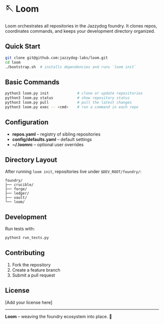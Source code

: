 # 🪡 Loom

Loom orchestrates all repositories in the Jazzydog foundry. It clones repos,
coordinates commands, and keeps your development directory organized.

## Quick Start

```bash
git clone git@github.com:jazzydog-labs/loom.git
cd loom
./bootstrap.sh  # installs dependencies and runs `loom init`
```

## Basic Commands

```bash
python3 loom.py init             # clone or update repositories
python3 loom.py status           # show repository status
python3 loom.py pull             # pull the latest changes
python3 loom.py exec -- <cmd>    # run a command in each repo
```

## Configuration

- **repos.yaml** – registry of sibling repositories
- **config/defaults.yaml** – default settings
- **~/.loomrc** – optional user overrides

## Directory Layout

After running `loom init`, repositories live under `$DEV_ROOT/foundry/`:

```
foundry/
├── crucible/
├── forge/
├── ledger/
├── vault/
└── loom/
```

## Development

Run tests with:

```bash
python3 run_tests.py
```

## Contributing

1. Fork the repository
2. Create a feature branch
3. Submit a pull request

## License

[Add your license here]

---

**Loom** – weaving the foundry ecosystem into place. 🧵
